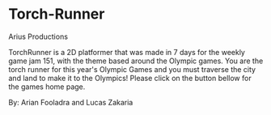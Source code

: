 # Torch-Runner
Arius Productions

TorchRunner is a 2D platformer that was made in 7 days for the weekly game jam 151, with the theme based around the Olympic games.  You are the torch runner for this year's Olympic Games and you must traverse the city and land to make it to the Olympics! Please click on the button bellow for the games home page.

By:
Arian Fooladra and Lucas Zakaria
